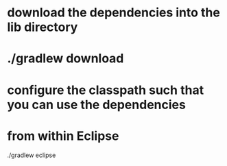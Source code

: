 # download the dependencies into the lib directory
# ./gradlew download

# configure the classpath such that you can use the dependencies 
# from within Eclipse
./gradlew eclipse

